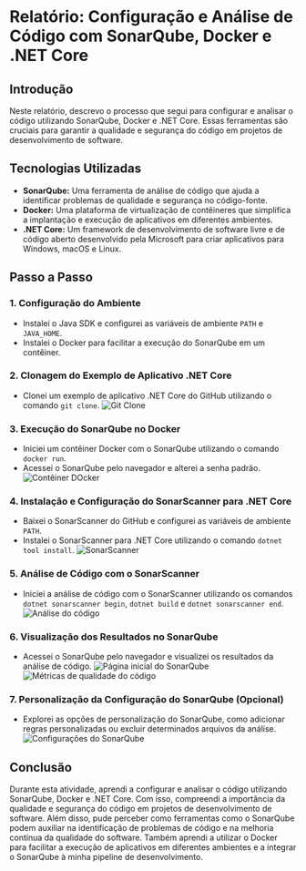# Relatório: Configuração e Análise de Código com SonarQube, Docker e .NET Core

## Introdução
Neste relatório, descrevo o processo que segui para configurar e analisar o código utilizando SonarQube, Docker e .NET Core. Essas ferramentas são cruciais para garantir a qualidade e segurança do código em projetos de desenvolvimento de software.

## Tecnologias Utilizadas
- **SonarQube:** Uma ferramenta de análise de código que ajuda a identificar problemas de qualidade e segurança no código-fonte.
- **Docker:** Uma plataforma de virtualização de contêineres que simplifica a implantação e execução de aplicativos em diferentes ambientes.
- **.NET Core:** Um framework de desenvolvimento de software livre e de código aberto desenvolvido pela Microsoft para criar aplicativos para Windows, macOS e Linux.

## Passo a Passo
### 1. Configuração do Ambiente
- Instalei o Java SDK e configurei as variáveis de ambiente `PATH` e `JAVA_HOME`.
- Instalei o Docker para facilitar a execução do SonarQube em um contêiner.

### 2. Clonagem do Exemplo de Aplicativo .NET Core
- Clonei um exemplo de aplicativo .NET Core do GitHub utilizando o comando `git clone`.
![Git Clone](caminho/para/sua/captura_de_tela1.png)

### 3. Execução do SonarQube no Docker
- Iniciei um contêiner Docker com o SonarQube utilizando o comando `docker run`.
- Acessei o SonarQube pelo navegador e alterei a senha padrão.
![Contêiner DOcker](caminho/para/sua/captura_de_tela1.png)

### 4. Instalação e Configuração do SonarScanner para .NET Core
- Baixei o SonarScanner do GitHub e configurei as variáveis de ambiente `PATH`.
- Instalei o SonarScanner para .NET Core utilizando o comando `dotnet tool install`.
![SonarScanner](caminho/para/sua/captura_de_tela1.png)

### 5. Análise de Código com o SonarScanner
- Iniciei a análise de código com o SonarScanner utilizando os comandos `dotnet sonarscanner begin`, `dotnet build` e `dotnet sonarscanner end`.
![Análise do código](caminho/para/sua/captura_de_tela1.png)

### 6. Visualização dos Resultados no SonarQube
- Acessei o SonarQube pelo navegador e visualizei os resultados da análise de código.
  ![Página inicial do SonarQube](caminho/para/sua/captura_de_tela1.png)
  ![Métricas de qualidade do código](caminho/para/sua/captura_de_tela2.png)

### 7. Personalização da Configuração do SonarQube (Opcional)
- Explorei as opções de personalização do SonarQube, como adicionar regras personalizadas ou excluir determinados arquivos da análise.
  ![Configurações do SonarQube](caminho/para/sua/captura_de_tela3.png)

## Conclusão
Durante esta atividade, aprendi a configurar e analisar o código utilizando SonarQube, Docker e .NET Core. Com isso, compreendi a importância da qualidade e segurança do código em projetos de desenvolvimento de software. Além disso, pude perceber como ferramentas como o SonarQube podem auxiliar na identificação de problemas de código e na melhoria contínua da qualidade do software. Também aprendi a utilizar o Docker para facilitar a execução de aplicativos em diferentes ambientes e a integrar o SonarQube à minha pipeline de desenvolvimento.


